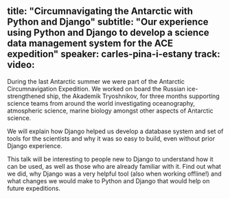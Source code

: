 title: "Circumnavigating the Antarctic with Python and Django"
subtitle: "Our experience using Python and Django to develop a science data management system for the ACE expedition"
speaker: carles-pina-i-estany
track: 
video:
---
During the last Antarctic summer we were part of the Antarctic Circumnavigation Expedition. We worked on board the Russian ice-strengthened ship, the Akademik Tryoshnikov, for three months supporting science teams from around the world investigating oceanography, atmospheric science, marine biology amongst other aspects of Antarctic science.

We will explain how Django helped us develop a database system and set of tools for the scientists and why it was so easy to build, even without prior Django experience.

This talk will be interesting to people new to Django to understand how it can be used, as well as those who are already familiar with it. Find out what we did, why Django was a very helpful tool (also when working offline!) and what changes we would make to Python and Django that would help on future expeditions.